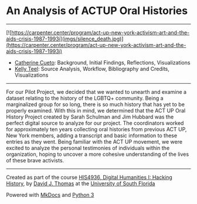 # An Analysis of ACTUP Oral Histories

---



[![https://carpenter.center/program/act-up-new-york-activism-art-and-the-aids-crisis-1987-1993i](imgs/silence_death.jpg)](https://carpenter.center/program/act-up-new-york-activism-art-and-the-aids-crisis-1987-1993i)



* [Catherine Cueto](mailto:calesandrini@mail.usf.edu): Background, Initial Findings, Reflections, Visualizations
* [Kelly Teel](mailto:kellyteel@mail.usf.edu): Source Analysis, Workflow, Bibliography and Credits, Visualizations


---

For our Pilot Project, we decided that we wanted to unearth and examine a dataset relating to the history of the LGBTQ+ community. Being a marginalized group for so long, there is so much history that has yet to be properly examined. With this in mind, we determined that the ACT UP Oral History Project created by Sarah Schulman and Jim Hubbard was the perfect digital source to analyze for our project. The coordinators worked for approximately ten years collecting oral histories from previous ACT UP, New York members, adding a transcript and basic information to these entries as they went. Being familiar with the ACT UP movement, we were excited to analyze the personal testimonies of individuals within the organization, hoping to uncover a more cohesive understanding of the lives of these brave activists.

---

Created as part of the course [HIS4936, Digital Humanities I: Hacking History](https://hacking-history.readthedocs.io), by [David J. Thomas](https://github.com/thePortus) at the [University of South Florida](https://www.usf.edu)

Powered with [MkDocs](https://mkdocs.org) and [Python 3](https://python.org)
